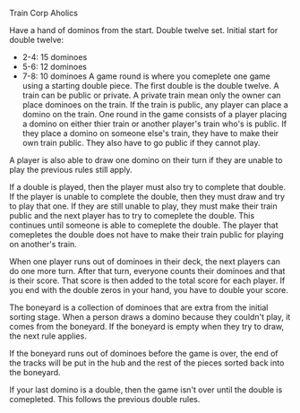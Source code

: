 Train Corp Aholics

Have a hand of dominos from the start.
Double twelve set.
Initial start for double twelve:
 * 2-4: 15 dominoes
 * 5-6: 12 dominoes
 * 7-8: 10 dominoes
A game round is where you comeplete one game using a starting double piece. The first double is the double twelve.
A train can be public or private. A private train mean only the owner can place dominoes on the train. If the train is public, any player can place a domino on the train.
One round in the game consists of a player placing a domino on either thier train or another player's train who's is public. If they place a domino on someone else's train, they have to make their own train public. They also have to go public if they cannot play.

A player is also able to draw one domino on their turn if they are unable to play the previous rules still apply.

If a double is played, then the player must also try to complete that double. If the player is unable to complete the double, then they must draw and try to play that one. If they are still unable to play, they must make their train public and the next player has to try to comeplete the double. This continues until someone is able to comeplete the double. The player that comepletes the double does not have to make their train public for playing on another's train.

When one player runs out of dominoes in their deck, the next players can do one more turn. After that turn, everyone counts their dominoes and that is their score. That score is then added to the total score for each player. If you end with the double zeros in your hand, you have to double your score.

The boneyard is a collection of dominoes that are extra from the initial sorting stage. When a person draws a domino because they couldn't play, it comes from the boneyard. If the boneyard is empty when they try to draw, the next rule applies.

If the boneyard runs out of dominoes before the game is over, the end of the tracks will be put in the hub and the rest of the pieces sorted back into the boneyard.

If your last domino is a double, then the game isn't over until the double is comepleted. This follows the previous double rules.

